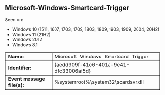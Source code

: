 ## Microsoft-Windows-Smartcard-Trigger

Seen on:
* Windows 10 (1511, 1607, 1703, 1709, 1803, 1809, 1903, 1909, 2004, 20H2)
* Windows 11 (21H2)
* Windows 2012
* Windows 8.1

<table border="1" class="docutils">
  <tbody>
    <tr>
      <td><b>Name:</b></td>
      <td>Microsoft-Windows-Smartcard-Trigger</td>
    </tr>
    <tr>
      <td><b>Identifier:</b></td>
      <td>{aedd909f-41c6-401a-9e41-dfc33006af5d}</td>
    </tr>
    <tr>
      <td><b>Event message file(s):</b></td>
      <td>%systemroot%\system32\scardsvr.dll</td>
    </tr>
  </tbody>
</table>

&nbsp;

